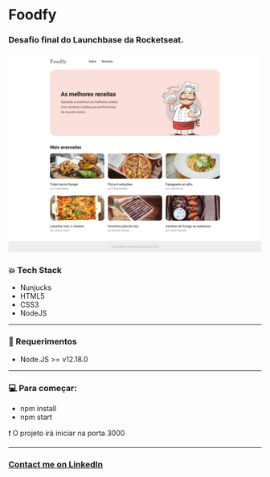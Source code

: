 # Foodfy <br/>

### Desafio final do Launchbase da Rocketseat.

<img src="screenshots/home.png" />

### :collision: Tech Stack

- Nunjucks
- HTML5
- CSS3
- NodeJS

<hr />

### :electric_plug: Requerimentos

- Node.JS >= v12.18.0

<hr />

### :computer: Para começar:
- npm install
- npm start

:heavy_exclamation_mark: O projeto irá iniciar na porta 3000

<hr />

### <a href="https://www.linkedin.com/in/estefani-joana-borchardt-klotz-864877153/">Contact me on LinkedIn</a>
